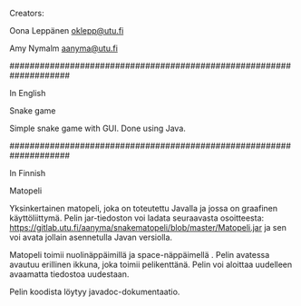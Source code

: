 Creators:

Oona Leppänen oklepp@utu.fi

Amy Nymalm aanyma@utu.fi

####################################################################

In English

Snake game

Simple snake game with GUI. Done using Java.

####################################################################

In Finnish

Matopeli

Yksinkertainen matopeli, joka on toteutettu Javalla ja jossa on graafinen käyttöliittymä.
Pelin jar-tiedoston voi ladata seuraavasta osoitteesta: https://gitlab.utu.fi/aanyma/snakematopeli/blob/master/Matopeli.jar 
ja sen voi avata jollain asennetulla Javan versiolla.

Matopeli toimii nuolinäppäimillä ja space-näppäimellä . Pelin avatessa avautuu erillinen ikkuna, joka toimii pelikenttänä.
Pelin voi aloittaa uudelleen avaamatta tiedostoa uudestaan.

Pelin koodista löytyy javadoc-dokumentaatio.
